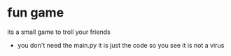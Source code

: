 # fun game
 its a small game to troll your friends
 + you don't need the main.py it is just the code so you see it is not a virus

